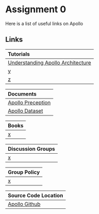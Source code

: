 # Assignment 0
Here is a list of useful links on Apollo

## Links

Tutorials|
:-|
[Understanding Apollo Architecture](https://github.com/ApolloAuto/apollo/blob/master/docs/howto/how_to_understand_architecture_and_workflow.md)|
[y](/A0.md)|
[z](/A0.md)|

Documents|
:-|
[Apollo Preception](https://github.com/ApolloAuto/apollo/blob/master/modules/perception/README.md)|
[Apollo Dataset](https://apollo.auto/southbay.html)|

Books|
:-|
[x](/A0.md)|

Discussion Groups|
:-|
[x](/A0.md)|

Group Policy|
:-|
[x](/A0.md)|

Source Code Location|
:-|
[Apollo Github](https://github.com/ApolloAuto/apollo)|
